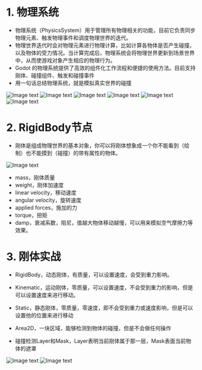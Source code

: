 # 1. 物理系统

- 物理系统（PhysicsSystem）用于管理所有物理相关的功能，目前它负责同步物理元素、触发物理事件和调度物理世界的迭代。
- 物理世界迭代时会对物理元素进行物理计算，比如计算各物体是否产生碰撞，以及物体的受力情况。当计算完成后，物理系统会将物理世界更新到场景世界中，从而使游戏对象产生相应的物理行为。
- Godot 的物理系统提供了高效的组件化工作流程和便捷的使用方法。目前支持刚体、碰撞组件、触发和碰撞事件
- 用一句话总结物理系统，就是模拟真实世界的碰撞

![Image text](image/collision-1.png)
![Image text](image/collision-2.png)
![Image text](image/collision-3.png)
![Image text](image/collision-4.png)
![Image text](image/collision-5.png)
![Image text](image/collision-6.png)

# 2. RigidBody节点

- 刚体是组成物理世界的基本对象，你可以将刚体想象成一个你不能看到（绘制）也不能摸到（碰撞）的带有属性的物体。

![Image text](image/collision-8.png)

- mass，刚体质量
- weight，刚体加速度
- linear velocity，移动速度
- angular velocity，旋转速度
- applied forces，施加的力
- torque，扭矩
- damp，衰减系数，阻尼，值越大物体移动越慢，可以用来模拟空气摩擦力等效果。

# 3. 刚体实战

- RigidBody，动态刚体，有质量，可以设置速度，会受到重力影响。

- Kinematic，运动刚体，零质量，可以设置速度，不会受到重力的影响，但是可以设置速度来进行移动。

- Static，静态刚体，零质量，零速度，即不会受到重力或速度影响，但是可以设置他的位置来进行移动

- Area2D，一块区域，能够检测到物体的碰撞，但是不会做任何操作

- 碰撞检测Layer和Mask，Layer表明当前刚体属于那一层，Mask表面当前物体的遮罩

![Image text](image/collision-9.JPG)
![Image text](image/collision-10.JPG)

